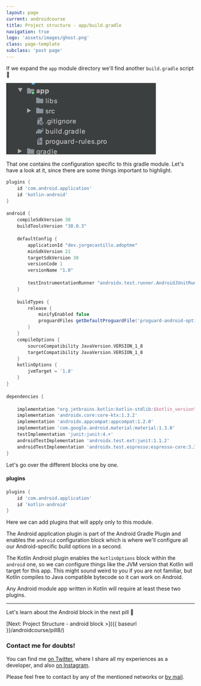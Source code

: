 ```yaml
---
layout: page
current: androidcourse
title: Project structure - app/build.gradle
navigation: true
logo: 'assets/images/ghost.png'
class: page-template
subclass: 'post page'
---
```


If we expand the `app` module directory we'll find another `build.gradle` script 🤔

<img src="../../assets/images/app module structure.png" alt="My portrait pic" style="width:400px;">

That one contains the configuration specific to this gradle module. Let's have a look at it, since there are some things important to highlight.

```groovy
plugins {
    id 'com.android.application'
    id 'kotlin-android'
}

android {
    compileSdkVersion 30
    buildToolsVersion "30.0.3"

    defaultConfig {
        applicationId "dev.jorgecastillo.adoptme"
        minSdkVersion 21
        targetSdkVersion 30
        versionCode 1
        versionName "1.0"

        testInstrumentationRunner "androidx.test.runner.AndroidJUnitRunner"
    }

    buildTypes {
        release {
            minifyEnabled false
            proguardFiles getDefaultProguardFile('proguard-android-optimize.txt'), 'proguard-rules.pro'
        }
    }
    compileOptions {
        sourceCompatibility JavaVersion.VERSION_1_8
        targetCompatibility JavaVersion.VERSION_1_8
    }
    kotlinOptions {
        jvmTarget = '1.8'
    }
}

dependencies {

    implementation "org.jetbrains.kotlin:kotlin-stdlib:$kotlin_version"
    implementation 'androidx.core:core-ktx:1.3.2'
    implementation 'androidx.appcompat:appcompat:1.2.0'
    implementation 'com.google.android.material:material:1.3.0'
    testImplementation 'junit:junit:4.+'
    androidTestImplementation 'androidx.test.ext:junit:1.1.2'
    androidTestImplementation 'androidx.test.espresso:espresso-core:3.3.0'
}
```

Let's go over the different blocks one by one.

#### plugins

```groovy
plugins {
    id 'com.android.application'
    id 'kotlin-android'
}
```

Here we can add plugins that will apply only to this module.

The Android application plugin is part of the Android Gradle Plugin and enables the `android` configuration block which is where we'll configure all our Android-specific build options in a second.

The Kotlin Android plugin enables the `kotlinOptions` block within the `android` one, so we can configure things like the JVM version that Kotlin will target for this app. This might sound weird to you if you are not familiar, but Kotlin compiles to Java compatible bytecode so it can work on Android.

Any Android module app written in Kotlin will require at least these two plugins.

---

Let's learn about the Android block in the next pill 🚀

[Next: Project Structure - android block >]({{ baseurl }}/androidcourse/pill8/)

### Contact me for doubts!

You can find me [on Twitter](https://www.twitter.com/JorgeCastilloPR), where I share all my experiences as a developer, and also [on Instagram](https://www.instagram.com/jorgecastillopr).


Please feel free to contact by any of the mentioned networks or [by mail](mailto:jorge.castillo.prz@gmail.com).
